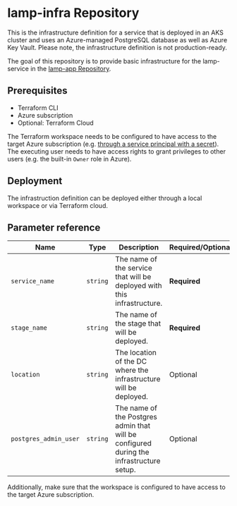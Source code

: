 # lamp-infra Repository

This is the infrastructure definition for a service that is deployed in an AKS
cluster and uses an Azure-managed PostgreSQL database as well as Azure Key
Vault. Please note, the infrastructure definition is not production-ready.

The goal of this repository is to provide basic infrastructure for the
lamp-service in the
[lamp-app Repository](https://github.com/therealjsie/lamp-app).

## Prerequisites

- Terraform CLI
- Azure subscription
- Optional: Terraform Cloud

The Terraform workspace needs to be configured to have access to the target
Azure subscription (e.g.
[through a service principal with a secret](https://registry.terraform.io/providers/hashicorp/azurerm/latest/docs/guides/service_principal_client_secret)).
The executing user needs to have access rights to grant privileges to other
users (e.g. the built-in `Owner` role in Azure).

## Deployment

The infrastruction definition can be deployed either through a local workspace
or via Terraform cloud.

## Parameter reference

| Name                  | Type     | Description                                                                             | Required/Optional | Default              |
| --------------------- | -------- | --------------------------------------------------------------------------------------- | ----------------- | -------------------- |
| `service_name`        | `string` | The name of the service that will be deployed with this infrastructure.                 | **Required**      | -                    |
| `stage_name`          | `string` | The name of the stage that will be deployed.                                            | **Required**      | -                    |
| `location`            | `string` | The location of the DC where the infrastructure will be deployed.                       | Optional          | Germany West Central |
| `postgres_admin_user` | `string` | The name of the Postgres admin that will be configured during the infrastructure setup. | Optional          | psqladmin            |

Additionally, make sure that the workspace is configured to have access to the
target Azure subscription.
